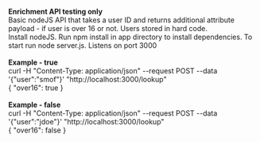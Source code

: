 <b>Enrichment API testing only</b>
<br/>
Basic nodeJS API that takes a user ID and returns additional attribute payload - if user is over 16 or not.  Users stored in hard code.
<br/>
Install nodeJS.  Run npm install in app directory to install dependencies.  To start run node server.js.  Listens on port 3000
<br/>
<br/>
<b>Example - true</b>
<br/>
curl -H "Content-Type: application/json" --request POST --data '{"user":"smof"}' "http://localhost:3000/lookup"
<br/>
{
  "over16": true
}
<br/>
<br/>
<b>Example - false</b>
<br/>
curl -H "Content-Type: application/json" --request POST --data '{"user":"jdoe"}' "http://localhost:3000/lookup"
<br/>
{
  "over16": false
}
